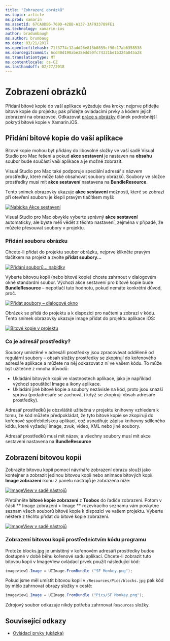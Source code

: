 ```yaml
---
title: "Zobrazení obrázků"
ms.topic: article
ms.prod: xamarin
ms.assetid: 67CA8DB6-769D-42BB-A137-3AF933789FE1
ms.technology: xamarin-ios
author: bradumbaugh
ms.author: brumbaug
ms.date: 03/21/2017
ms.openlocfilehash: 71f3774c12add26e818b0859cf90c17ab6358538
ms.sourcegitcommit: 6cd40d190abe38edd50fc74331be15324a845a28
ms.translationtype: MT
ms.contentlocale: cs-CZ
ms.lasthandoff: 02/27/2018
---
```

# <a name="displaying-images"></a>Zobrazení obrázků

Přidání bitové kopie do vaší aplikace vyžaduje dva kroky: nejprve přidejte bitové kopie do projektu; pak přidejte ovládacími prvky a kódem jejich zobrazení na obrazovce. Odkazovat [práce s obrázky](~/ios/app-fundamentals/images-icons/index.md) článek podrobnější pokrytí bitové kopie v Xamarin.iOS.

## <a name="adding-images-to-your-app"></a>Přidání bitové kopie do vaší aplikace

Bitové kopie mohou být přidány do libovolné složky ve vaší sadě Visual Studio pro Mac řešení a pokud **akce sestavení** je nastaven na **obsahu** soubor bude součástí vaší aplikace a je možné zobrazit.

Visual Studio pro Mac také podporuje speciální adresář s názvem prostředky, které může také obsahovat soubory obrázků. Soubory ve složce prostředky musí mít **akce sestavení** nastavena na **BundleResource**.

Tento snímek obrazovky ukazuje **akce sestavení** možnosti, které se zobrazí při otevření souboru je klepli pravým tlačítkem myši:

 [ ![](image-images/image30a.png "Nabídka Akce sestavení")](image-images/image30a.png)

Visual Studio pro Mac obvykle vyberte správný **akce sestavení** automaticky, ale byste měli vědět z těchto nastavení, zejména v případě, že můžete přesouvat soubory v projektu.

### <a name="adding-an-image-file"></a>Přidání souboru obrázku

Chcete-li přidat do projektu soubor obrázku, nejprve klikněte pravým tlačítkem na projekt a zvolte **přidat soubory...**

 [ ![](image-images/image31a.png "Přidání souborů... nabídky")](image-images/image31a.png)

Vyberte bitovou kopii (nebo bitové kopie) chcete zahrnout v dialogovém okně standardní soubor. Výchozí akce sestavení pro bitové kopie bude **BundleResource** – nepotlačí tuto hodnotu, pokud nemáte konkrétní důvod, proč.

 [ ![](image-images/image32a.png "Přidat soubory – dialogové okno")](image-images/image32a.png)

Obrázek se přidá do projektu a k dispozici pro načtení a zobrazí v kódu. Tento snímek obrazovky ukazuje image přidat do projektu aplikace iOS:

 [ ![](image-images/image33a.png "Bitové kopie v projektu")](image-images/image33a.png)

### <a name="what-is-the-resources-directory"></a>Co je adresář prostředky?

Soubory umístěné v adresáři prostředky jsou zpracovávat odděleně od regulární soubory – obsah složky prostředky se zkopírují do kořenového adresáře aplikace a můžete na něj odkazovat z ní ve vašem kódu. To může být užitečné z mnoha důvodů:

-  Ukládání bitových kopií ve vlastnostech aplikace, jako je například výchozí spouštěcí Image a ikony aplikace.
-  Ukládání jiné bitové kopie a soubory nezávisle na kód, proto jsou snazší správa (podadresáře se zachová, i když se zkopírují obsah adresáře prostředky).


Adresář prostředků je obzvláště užitečná v projektu knihovny vzhledem k tomu, že kód můžete předpokládat, že tyto bitové kopie se zkopírují do kořenové spotřebitelskou aplikací, což usnadňuje zápisu knihovny sdíleného kódu, které vyžadují image, zvuk, video, XML nebo jiné soubory.



Adresář prostředků musí mít název, a všechny soubory musí mít akce sestavení nastavena na **BundleResource**

## <a name="displaying-the-image"></a>Zobrazení bitovou kopii

Zobrazíte bitovou kopii pomocí návrháře zobrazení obrazu slouží jako kontejner a zobrazit jedinou bitovou kopii nebo animace bitových kopií. **Image zobrazení** ikonu z panelu nástrojů je zobrazena níže:

 [ ![](image-images/image35a.png "ImageView v sadě nástrojů")](image-images/image35.png)

Přetáhněte **bitové kopie zobrazení** z **Toobox** do řadiče zobrazení. Potom v části ** Image zobrazení > Image ** rozevíracího seznamu vám poskytne seznam všech souborů bitové kopie k dispozici ve vašem projektu. Vyberte některé z těchto přidat do bitové kopie zobrazení.

 [ ![](image-images/image36a.png "ImageView v sadě nástrojů")](image-images/image36.png)

### <a name="displaying-the-image-programmatically"></a>Zobrazení bitovou kopii prostřednictvím kódu programu

Protože blocks.jpg je umístěný v kořenovém adresáři prostředky budou dostupné v době běhu kořenové sadu aplikací. Chcete-li zobrazit tuto bitovou kopii v ImageView ovládací prvek použít následující kód:

```csharp
imageview1.Image = UIImage.FromBundle ("SF Monkey.png");
```

Pokud jsme měl umístit bitovou kopii v `/Resources/Pics/blocks.jpg` pak kód by mělo zahrnovat obrazy složky v cestě:

```csharp
imageview1.Image = UIImage.FromBundle ("Pics/SF Monkey.png");
```

Zdrojový soubor odkazuje nikdy potřeba zahrnovat `Resources` složky.


## <a name="related-links"></a>Související odkazy

- [Ovládací prvky (ukázka)](https://developer.xamarin.com/samples/Controls/)

